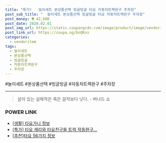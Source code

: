 ```yaml
--- 
title: "특가!   놀이세트 본상품선택 빙글빙글 타요 자동차트랙완구 주차장" 
post_sub_title: "  놀이세트 본상품선택 빙글빙글 타요 자동차트랙완구 주차장" 
post_money: ₩ 42,600 
post_date: 2020.02.01 
post_img_url: https://static.coupangcdn.com/image/product/image/vendoritem/2018/10/22/3000050234/5377f07b-e752-40d0-9fa4-478b3d09c537.jpg 
post_link_url: https://coupa.ng/bnQKxs 
categories: 
  - vendoritem 
tags: 
  - 놀이세트 
  - 본상품선택 
  - 빙글빙글 
  - 자동차트랙완구 
  - 주차장 
--- 
```

  #놀이세트 #본상품선택 #빙글빙글 #자동차트랙완구 #주차장 
<hr> 

> 살아 있는 실패작은 죽은 걸작보다 낫다. - 버나드 쇼 


### POWER LINK

* <a href="https://blog.naver.com/fasyy4321/221765105859" target="_blank"> [생활] 타요가니 정보 </a>
* <a href="https://blog.naver.com/sakai111/221792417314" target="_blank">[특가] 타요 캐리와 타요친구들 트럭 작동완구...</a>
* <a href="https://blog.naver.com/fasyy4321/221792221947" target="_blank">[추천]타요 56가지 정보</a>
